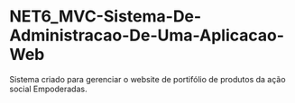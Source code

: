 # NET6_MVC-Sistema-De-Administracao-De-Uma-Aplicacao-Web
Sistema criado para gerenciar o website de portifólio de produtos da ação social Empoderadas.

